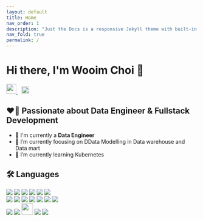 ```yaml
---
layout: default
title: Home
nav_order: 1
description: "Just the Docs is a responsive Jekyll theme with built-in search that is easily customizable and hosted on GitHub Pages."
nav_fold: true
permalink: /
---
```


# Hi there, I'm Wooim Choi 👋 
<a href="mailto:wooim.choi@gmail.com">
  <img width="26px" src="https://logodownload.org/wp-content/uploads/2018/03/gmail-logo-16.png" />
</a>
<a href="https://github.com/dndla/dndla.github.io" traget="_blank">
    <img src="/assets/images/github.png" style="height:20px;    margin-left:10px;" />
</a>
<br/>

## ❤️‍🔥 Passionate about Data Engineer & Fullstack Development

- 🔭 I'm currently a **Data Engineer**
- 🌱 I’m currently focusing on DData Modelling in Data warehouse and Data mart
- 📘 I’m currently learning Kubernetes

<!-- ## Projects 🚀
-  -->

## 🛠 Languages
<div class="d-badge">
    <img src="/assets/images/apache_nifi.png">
    <img src="/assets/images/apache_spark.png">
    <img src="/assets/images/apache_hive.png">
    <img src="/assets/images/prestodb.png">
    <img src="/assets/images/postgresql.png">
    <img src="/assets/images/python.png"><br/>
    <img src="/assets/images/react.png">
    <img src="/assets/images/vuejs.png">
    <img src="/assets/images/spring.png">
    <img src="/assets/images/javascript.png">
    <img src="/assets/images/oracle.png">
    <img src="/assets/images/mysql.png">
    <img src="/assets/images/node_icon.png"><br/>
    <img src="/assets/images/aws.png">
    <img src="/assets/images/tomcat.png">
    <img src="/assets/images/github.png" style="height:30px; margin-bottom:5px">
    <img src="/assets/images/git.png">
    <img src="/assets/images/docker.png">
</div>